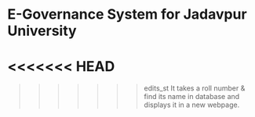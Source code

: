 # E-Governance System for Jadavpur University
<<<<<<< HEAD
=======

>>>>>>> edits_st
It takes a roll number & find its name in database and displays it in a new webpage.
